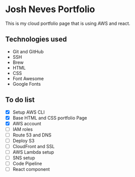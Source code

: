 # Josh Neves Portfolio

This is my cloud portfolio page that is using AWS and react.

## Technologies used
- Git and GitHub
- SSH
- Brew
- HTML
- CSS
- Font Awesome
- Google Fonts



## To do list
- [x] Setup AWS CLI
- [x] Base HTML and CSS portfolio Page
- [x] AWS account
- [ ] IAM roles
- [ ] Route 53 and DNS
- [ ] Deploy S3
- [ ] CloudFront and SSL
- [ ] AWS Lambda setup
- [ ] SNS setup
- [ ] Code Pipeline
- [ ] React component
